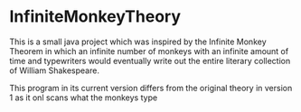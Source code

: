 # InfiniteMonkeyTheory
This is a small java project which was inspired by the Infinite Monkey Theorem in which an infinite number of monkeys with an infinite amount of time and typewriters would eventually write out the entire literary collection of William Shakespeare. 

This program in its current version differs from the original theory in version 1 as it onl scans what the monkeys type
